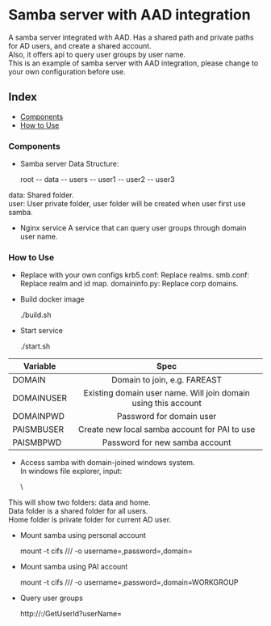 # Samba server with AAD integration

A samba server integrated with AAD. Has a shared path and private paths for AD users, and create a shared account.  
Also, it offers api to query user groups by user name.  
This is an example of samba server with AAD integration, please change to your own configuration before use.

## Index

- [Components](#Components)
- [How to Use](#How_to_Use)

### Components <a name="Components"></a>

- Samba server Data Structure: 

    root 
        -- data
        -- users 
            -- user1
            -- user2
            -- user3                 
    

data: Shared folder.  
user: User private folder, user folder will be created when user first use samba.

- Nginx service A service that can query user groups through domain user name. 

### How to Use <a name="How_to_Use"></a>

- Replace with your own configs krb5.conf: Replace realms. smb.conf: Replace realm and id map. domaininfo.py: Replace corp domains.

- Build docker image

    ./build.sh
    

- Start service 

    ./start.sh <DOMAIN> <DOMAINUSER> <DOMAINPWD> <PAISMBUSER> <PAISMBPWD>
    

| Variable   |                              Spec                              |
| ---------- |:--------------------------------------------------------------:|
| DOMAIN     |                  Domain to join, e.g. FAREAST                  |
| DOMAINUSER | Existing domain user name. Will join domain using this account |
| DOMAINPWD  |                    Password for domain user                    |
| PAISMBUSER |         Create new local samba account for PAI to use          |
| PAISMBPWD  |                 Password for new samba account                 |


- Access samba with domain-joined windows system.  
    In windows file explorer, input: 

    \\<server address>
    

This will show two folders: data and home.  
Data folder is a shared folder for all users.  
Home folder is private folder for current AD user.

- Mount samba using personal account

    mount -t cifs //<server address>/<folder> <mount point> -o username=<domain user name>,password=<domain user password>,domain=<domain>
    

- Mount samba using PAI account

    mount -t cifs //<server address>/<folder> <mount point> -o username=<pai smb user>,password=<pai smb password>,domain=WORKGROUP
    

- Query user groups

    http://<server address>:<server port>/GetUserId?userName=<domain user name>